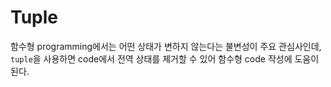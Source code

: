 # Tuple

함수형 programming에서는 어떤 상태가 변하지 않는다는 불변성이 주요 관심사인데, `tuple`을 사용하면 code에서 전역 상태를 제거할 수 있어 함수형 code 작성에 도움이 된다.
